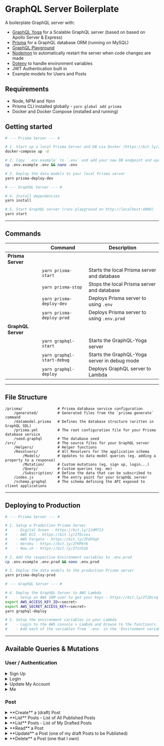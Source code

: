 # GraphQL Server Boilerplate

A boilerplate GraphQL server with:

- [GraphQL Yoga](https://github.com/prisma/graphql-yoga) for a Scalable GraphQL server (based on based on Apollo Server & Express)
- [Prisma](https://www.prisma.io/) for a GraphQL database ORM (running on MySQL)
- [GraphQL Playground](https://github.com/prisma/graphql-playground)
- [Nodemon](https://github.com/remy/nodemon) to automatically restart the server when code changes are made
- [Dotenv](https://github.com/motdotla/dotenv) to handle environment variables
- JWT Authentication built in
- Example models for Users and Posts

## Requirements

- Node, NPM and *Yarn*
- Prisma CLI installed globally - `yarn global add prisma`
- Docker and Docker Compose (installed and running)

## Getting started

```sh
# --- Prisma Server --- #

# 1. Start up a local Prisma Server and DB via Docker (https://bit.ly/2JpRbQf)
docker-compose up -d

# 2. Copy `.env.example` to `.env` and add your new DB endpoint and update the keys
cp .env.example .env && nano .env

# 3. Deploy the data models to your local Prisma server
yarn prisma-deploy-dev

# --- GraphQL Server --- #

# 4. Install dependencies
yarn install

# 5. Start GraphQL server (runs playground on http://localhost:4000)
yarn start
```

---

## Commands

|| Command | Description |
| --- | --- | --- |
| **Prisma Server** |
|| `yarn prisma-start` | Starts the local Prisma server and database |
|| `yarn prisma-stop` | Stops the local Prisma server and database |
|| `yarn prisma-deploy-dev` | Deploys Prisma server to using `.env` |
|| `yarn prisma-deploy-prod` | Deploys Prisma server to using `.env.prod` |
| **GraphQL Server** |
|| `yarn graphql-start` | Starts the GraphQL-Yoga server |
|| `yarn graphql-start-debug` | Starts the GraphQL-Yoga server in debug mode |
|| `yarn graphql-deploy` | Deploys GraphQL server to Lambda |

---

## File Structure

```
/prisma/                # Prisma database service configuration
    /generated/         # Generated files from the `prisma generate` command
    /datamodel.prisma   # Defines the database structure (written in GraphQL SDL)
    /prisma.yml         # The root configuration file for your Prisma database service
    /seed.graphql       # The database seed
/src/                   # The source files for your GraphQL server
    /Helpers/           # Helper functions
    /Resolvers/         # All Resolvers for the application schema
        /Models/        # Updates to data model queries (eg. adding a property to a response)
        /Mutation/      # Custom mutations (eg. sign up, login...)
        /Query/         # Custom queries (eg. me)
        /Subscription/  # Define the data that can be subscribed to
    /index.js           # The entry point for your GraphQL server
    /schema.graphql     # The schema defining the API exposed to client applications
```

---

## Deploying to Production

```sh
# --- Prisma Server --- #

# 1. Setup a Production Prisma Server
#    - Digital Ocean - https://bit.ly/2JdM713
#    - AWS EC2 - https://bit.ly/2TEcces
#    - AWS Fargate - https://bit.ly/2FdFGqV
#    - Heroku - https://bit.ly/2THPbYk
#    - Now.sh - https://bit.ly/2Tzn51b

# 2. Add the respective Environment variables to .env.prod
cp .env.example .env.prod && nano .env.prod

# 3. Deploy the data models to the production Prisma server
yarn prisma-deploy-prod

# --- GraphQL Server --- #

# 4. Deploy the GraphQL Server to AWS Lambda
#    - Setup an AWS IAM user to get your keys - https://bit.ly/2TJDcsq
export AWS_ACCESS_KEY_ID=<secret>
export AWS_SECRET_ACCESS_KEY=<secret>
yarn graphql-deploy

# 5. Setup the environment variables in your Lambda
#    - Login to the AWS console > Lambda and browse to the function/s
#    - Add each of the variables from `.env` in the 'Environment variables' section of each function
```

---

## Available Queries & Mutations

### User / Authentication

<details><summary>Sign Up</summary>
<p>

```
mutation {
  signup(
    email: "zeus@examples.com"
    password: "secret42"
    name: "Zeus"
  ) {
    token
    user {
      id
      name
      email
    }
  }
}
```
</p>
</details>

<details><summary>Login</summary>
<p>

```
mutation {
  login(
    email: "zeus@examples.com"
    password: "secret42"
  ) {
    token
    user {
      email
    }
  }
}
```
</p>
</details>

<details><summary>Update My Account</summary>
<p>
```
mutation {
  updateUser(
    email: "zeus@example.com"
    name: "Jane"
    password: "123Abc123Abc"
  ) {
    id
    name
    email
  }
}
```
</p>
</details>

<details><summary>Me</summary>
<p>
*Requires `"Authorization": "Bearer ...""` header*

```
query {
  me {
    id
    name
    email
    posts {
      title
      published
    }
  }
}
```
</p>
</details>

### Post

<details><summary>**Create** a (draft) Post</summary>
<p>
*Requires `"Authorization": "Bearer ...""` header*

```
mutation {
  createDraft(
    title: "New Draft Post"
    content: "Hello new post that's not posted yet"
  ) {
    id
    title
    content
    author {
      name
    }
  }
}
```
</p>
</details>

<details><summary>**List** Posts - List of All Published Posts</summary>
<p>

```
query {
  listPosts {
    id
    title
    content
    author {
      name
    }
  }
}
```
</p>
</details>

<details><summary>**List** Posts - List of My Drafted Posts</summary>
<p>
*Requires `"Authorization": "Bearer ...""` header*

```
query {
  listDraftPosts {
    id
    title
    content
    author {
      name
    }
  }
}
```
</p>
</details>

<details><summary>**Read** a Post</summary>
<p>

```
query {
  post(id: "cjt74m7fy06at0b18gk07p7ks") {
    id
    title
    content
    author {
      name
    }
  }
}
```
</p>
</details>

<details><summary>**Update** a Post (one of my draft Posts to be Published)</summary>
<p>
*Requires `"Authorization": "Bearer ...""` header*

```
mutation {
  publish(id: "cjt6q05lh2qi70b45gkux1gfv") {
    id
    title
    content
    published
    author {
      name
    }
  }
}
```
</p>
</details>

<details><summary>**Delete** a Post (one that I own)</summary>
<p>
*Requires `"Authorization": "Bearer ...""` header*

```
mutation {
  deletePost(id: "cjt6q6des2shk0b45gtusvd9d") {
    id
    title
  }
}
```
</p>
</details>
